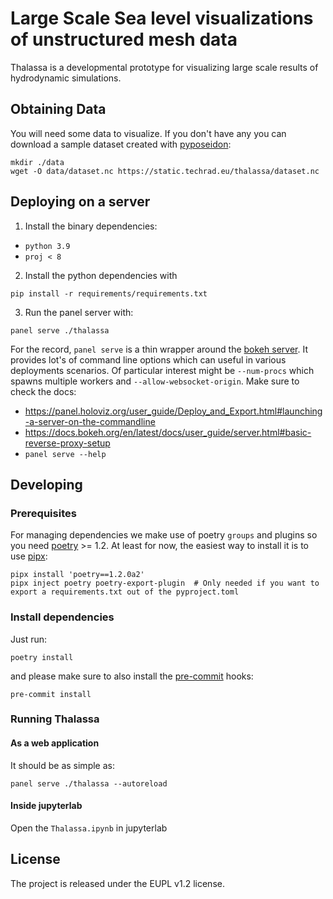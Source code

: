 Large Scale Sea level visualizations of unstructured mesh data
===============================================================

Thalassa is a developmental prototype for visualizing large scale results of hydrodynamic simulations.

## Obtaining Data

You will need some data to visualize. If you don't have any you can download a sample dataset
created with [pyposeidon](https://github.com/ec-jrc/pyPoseidon/):

```
mkdir ./data
wget -O data/dataset.nc https://static.techrad.eu/thalassa/dataset.nc
```

## Deploying on a server

1. Install the binary dependencies:

- `python 3.9`
- `proj < 8`

2. Install the python dependencies with

```
pip install -r requirements/requirements.txt
```

3. Run the panel server with:

```
panel serve ./thalassa
```

For the record, `panel serve` is a thin wrapper around the [bokeh server](https://docs.bokeh.org/en/latest/docs/user_guide/server.html#).
It provides lot's of command line options which can useful in various deployments scenarios.
Of particular interest might be `--num-procs` which spawns multiple workers and
`--allow-websocket-origin`. Make sure to check the docs:

- https://panel.holoviz.org/user_guide/Deploy_and_Export.html#launching-a-server-on-the-commandline
- https://docs.bokeh.org/en/latest/docs/user_guide/server.html#basic-reverse-proxy-setup
- `panel serve --help`

## Developing

### Prerequisites

For managing dependencies we make use of poetry `groups` and plugins so you need [poetry](https://github.com/python-poetry/poetry) >= 1.2.
At least for now, the easiest way to install it is to use [pipx](https://github.com/pypa/pipx):

```
pipx install 'poetry==1.2.0a2'
pipx inject poetry poetry-export-plugin  # Only needed if you want to export a requirements.txt out of the pyproject.toml
```

### Install dependencies

Just run:

```
poetry install
```

and please make sure to also install the [pre-commit](https://pre-commit.com/) hooks:

```
pre-commit install
```

### Running Thalassa

#### As a web application

It should be as simple as:

```
panel serve ./thalassa --autoreload
```

#### Inside jupyterlab

Open the `Thalassa.ipynb` in jupyterlab

## License

The project is released under the EUPL v1.2 license.
